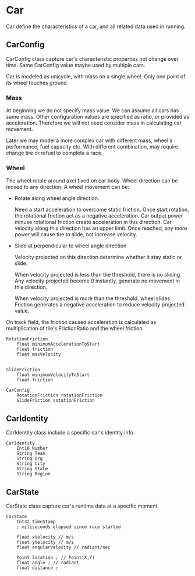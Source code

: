 # Car

Car define the characteristics of a car, and all related data used in running.

## CarConfig
CarConfig class capture car's characteristic properties not change over time. Same CarConfig value maybe used by multiple cars.

Car is modeled as unicycle, with mass on a single wheel. Only one point of its wheel touches ground. 

### Mass
At beginning we do not specify mass value. We can assume all cars has same mass. Other configuration values are specified as ratio, or provided as acceleration. Therefore we will not need consider mass in calculating car movement. 

Later we may model a more complex car with different mass, wheel's performance, fuel capacity etc. With different combination, may require change tire or refuel to complete a race.

### Wheel

The wheel rotate around axel fixed on car body. Wheel direction can be moved to any direction. 
A wheel movement can be:
-   Rotate along wheel angle direction. 

    Need a start acceleration to overcome static friction. Once start rotation, the rotational friction act as a negative acceleration. Car output power minuse rotational friction create acceleration in this direction. Car velocity along this direction has an upper limit. Once reached, any more power will cause tire to slide, not increase velocity. 

-   Slide at perpendicular to wheel angle direction

    Velocity projected on this direction determine whether it stay static or slide. 
    
    When velocity projected is less than the threshold, there is no sliding. Any velocity projected  become 0 instantly, generate no movement in this direction. 

    When velocity projected is more than the threshold, wheel slides. Friction generates a negative acceleration to reduce velocity projected value.

On track field, the friction caused acceleration is calculated as multiplication of tile's FrictionRatio and the wheel friction. 

```
RotationFriction
    float minimumAccelerationToStart
    float friction
    float maxVelocity


SlideFriction
    float minimumVelocityToStart
    float friction

CarConfig
    RotationFriction rotationFriction
    SlideFriction sotationFriction

```

## CarIdentity
CarIdentity class include a specific car's identity info. 

```
CarIdentity
    Int16 Number
    String Team
    String Org
    String City
    String State
    String Region
```

## CarState
CarState class capture car's runtime data at a specific moment.

```
CarState
    Int32 timeStamp 
    ; miliseconds elapsed since race started

    float xVelocity // m/s
    float yVelocity // m/s
    float angularVelocity // radiant/sec

    Point location ; // Point(X,Y)
    float angle ; // radiant
    float distance ; 
```

